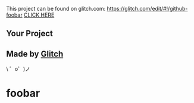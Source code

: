 This project can be found on glitch.com: https://glitch.com/edit/#!/github-foobar  [CLICK HERE](https://glitch.com/edit/#!/github-foobar)


Your Project
------------


Made by [Glitch](https://glitch.com/)
-------------------

\ ゜o゜)ノ
# foobar
